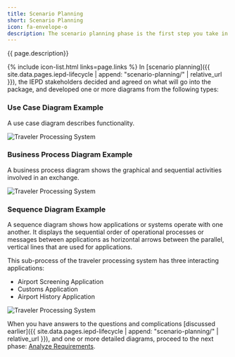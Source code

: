 ```yaml
---
title: Scenario Planning
short: Scenario Planning
icon: fa-envelope-o
description: The scenario planning phase is the first step you take in IEPD development.
---
```


{{ page.description}}

{% include icon-list.html links=page.links %}
In [scenario planning]({{ site.data.pages.iepd-lifecycle | append: "scenario-planning/" | relative_url }}), the IEPD stakeholders decided and agreed on what will go into the package, and developed one or more diagrams from the following types:

### Use Case Diagram Example

A use case diagram describes functionality.

![Traveler Processing System](assets/usecasediagram.png "Traveler Processing System")

### Business Process Diagram Example

A business process diagram shows the graphical and sequential activities involved in an exchange.

![Traveler Processing System](assets/businessprocessdiagram02.png "Traveler Processing System")

### Sequence Diagram Example

A sequence diagram shows how applications or systems operate with one another. It displays the sequential order of operational processes or messages between applications as horizontal arrows between the parallel, vertical lines that are used for applications.

This sub-process of the traveler processing system has three interacting applications:

- Airport Screening Application
- Customs Application
- Airport History Application

![Traveler Processing System](assets/sequencediagram.png "Traveler Processing System")

When you have answers to the questions and complications [discussed earlier]({{ site.data.pages.iepd-lifecycle | append: "scenario-planning/" | relative_url }}), and one or more detailed diagrams, proceed to the next phase: [Analyze Requirements](../analyze-requirements/ "Analyze Requirements").